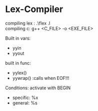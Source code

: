 # Lex-Compiler

compiling lex :  .\flex <FILE>.l       
compiling c:  g++ <C_FILE> -o <EXE_FILE>
  
  Built in vars:
  - yyin
  - yyout

  built in func:
  - yylex()
  - yywrap() :calls when EOF!!! 
  
  Conditions: activate with BEGIN <NAME>
  - specific: %x <NAME>
  - general: %s <NAME>

